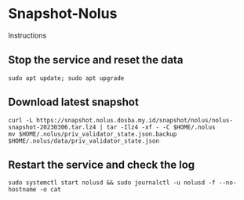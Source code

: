 # Snapshot-Nolus 
Instructions

## Stop the service and reset the data
```
sudo apt update; sudo apt upgrade
```
## Download latest snapshot
```
curl -L https://snapshot.nolus.dosba.my.id/snapshot/nolus/nolus-snapshot-20230306.tar.lz4 | tar -Ilz4 -xf - -C $HOME/.nolus
mv $HOME/.nolus/priv_validator_state.json.backup $HOME/.nolus/data/priv_validator_state.json
```
## Restart the service and check the log
```
sudo systemctl start nolusd && sudo journalctl -u nolusd -f --no-hostname -o cat
```
